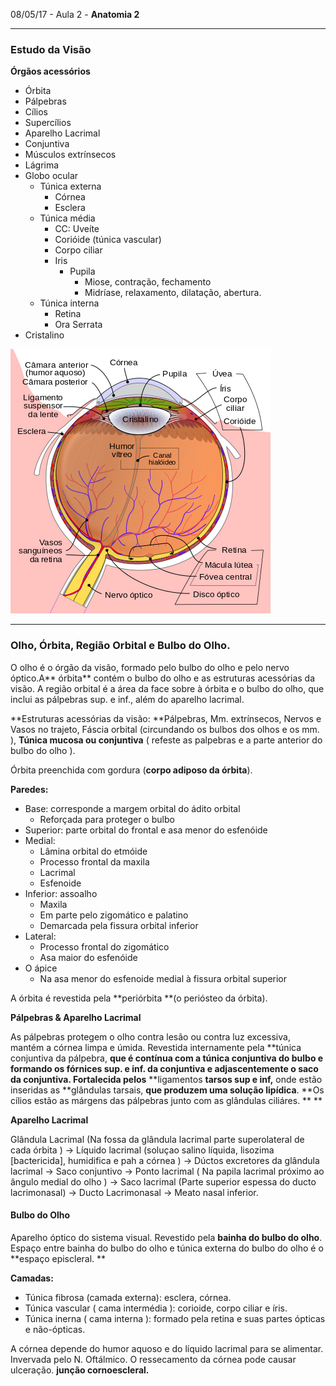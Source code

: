 08/05/17 - Aula 2 - **Anatomia 2**

---

### Estudo da Visão

**Órgãos acessórios**

* Órbita
* Pálpebras
* Cílios
* Supercílios
* Aparelho Lacrimal
* Conjuntiva
* Músculos extrínsecos
* Lágrima
* Globo ocular
  * Túnica externa
    * Córnea
    * Esclera
  * Túnica média 
    * CC: Uveíte
    * Corióide \(túnica vascular\)
    * Corpo ciliar
    * Iris
      * Pupila
        * Miose, contração, fechamento
        * Midríase, relaxamento, dilatação, abertura.
  * Túnica interna
    * Retina
    * Ora Serrata
* Cristalino

![](/assets/Schematic_diagram_of_the_human_eye_pt.svg.png)

---

### Olho, Órbita, Região Orbital e Bulbo do Olho.

O olho é o órgão da visão, formado pelo bulbo do olho e pelo nervo óptico.A** órbita** contém o bulbo do olho e as estruturas acessórias da visão. A região orbital é a área da face sobre à órbita e o bulbo do olho, que inclui as pálpebras sup. e inf., além do aparelho lacrimal.

**Estruturas acessórias da visão: **Pálpebras, Mm. extrínsecos, Nervos e Vasos no trajeto, Fáscia orbital \(circundando os bulbos dos olhos e os mm. \), **Túnica mucosa ou conjuntiva** \( refeste as palpebras e a parte anterior do bulbo do olho \).

Órbita preenchida com gordura \(**corpo adiposo da órbita**\).

**Paredes:**

* Base: corresponde a margem orbital do ádito orbital
  * Reforçada para proteger o bulbo
* Superior: parte orbital do frontal e asa menor do esfenóide
* Medial:
  * Lâmina orbital do etmóide
  * Processo frontal da maxila
  * Lacrimal
  * Esfenoide
* Inferior: assoalho
  * Maxila
  * Em parte pelo zigomático e palatino
  * Demarcada pela fissura orbital inferior
* Lateral:
  * Processo frontal do zigomático
  * Asa maior do esfenóide
* O ápice
  * Na asa menor do esfenoide medial à fissura orbital superior

A órbita é revestida pela **periórbita **\(o periósteo da órbita\).

**Pálpebras & Aparelho Lacrimal**

As pálpebras protegem o olho contra lesão ou contra luz excessiva, mantém a córnea limpa e úmida. Revestida internamente pela **túnica conjuntiva da pálpebra, **que é contínua com a **túnica conjuntiva do bulbo** e formando os fórnices sup. e inf. da conjuntiva e adjascentemente o saco da conjuntiva. Fortalecida pelos** **ligamentos **tarsos sup e inf,** onde estão inseridas as **glândulas tarsais, **que produzem uma solução lipídica**. **Os cílios estão as márgens das pálpebras junto com as glândulas ciliáres. ** **

**Aparelho Lacrimal**

Glândula Lacrimal \(Na fossa da glândula lacrimal parte superolateral de cada órbita \) -&gt; Líquido lacrimal \(soluçao salino líquida, lisozima \[bactericida\], humidifica e pah a córnea \) -&gt; Dúctos excretores da glândula lacrimal -&gt; Saco conjuntivo -&gt; Ponto lacrimal \( Na papila lacrimal próximo ao ângulo medial do olho \) -&gt; Saco lacrimal \(Parte superior espessa do ducto lacrimonasal\) -&gt; Ducto Lacrimonasal -&gt; Meato nasal inferior.

#### Bulbo do Olho

Aparelho óptico do sistema visual. Revestido pela **bainha do bulbo do olho**. Espaço entre bainha do bulbo do olho e túnica externa do bulbo do olho é o **espaço episcleral. **

**Camadas:**

* Túnica fibrosa \(camada externa\): esclera, córnea.
* Túnica vascular \( cama intermédia \): corioide, corpo ciliar e íris.
* Túnica inerna \( cama interna \): formado pela retina e suas partes ópticas e não-ópticas. 

A córnea depende do humor aquoso e do líquido lacrimal para se alimentar. Invervada pelo N. Oftálmico. O ressecamento da córnea pode causar ulceração. **junção cornoescleral.**





